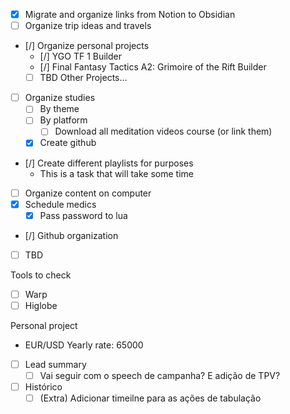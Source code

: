 
- [x] Migrate and organize links from Notion to Obsidian
- [ ] Organize trip ideas and travels
- [/] Organize personal projects
	- [/] YGO TF 1 Builder
	- [/] Final Fantasy Tactics A2: Grimoire of the Rift Builder
	- [ ] TBD Other Projects...
- [ ] Organize studies
	- [ ] By theme
	- [ ] By platform
		- [ ] Download all meditation videos course (or link them)
	- [x] Create github
- [/] Create different playlists for purposes
	- This is a task that will take some time
- [ ] Organize content on computer
- [x] Schedule medics
	- [x] Pass password to lua
- [/] Github organization
- [ ] TBD


Tools to check

- [ ] Warp
- [ ] Higlobe

Personal project

- EUR/USD Yearly rate: 65000

- [ ] Lead summary
	- [ ] Vai seguir com o speech de campanha? E adição de TPV?
- [ ] Histórico
	- [ ] (Extra) Adicionar timeilne para as ações de tabulação